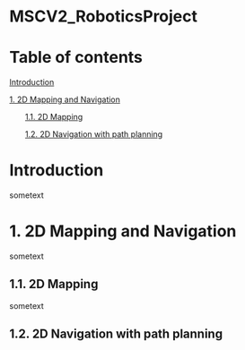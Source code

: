 # MSCV2_RoboticsProject


# Table of contents
[ Introduction ](#introduction)

[1. 2D Mapping and Navigation ](#2DMappingAndNavigation)

&ensp;&ensp;&ensp;&ensp;[1.1. 2D Mapping ](#2DMapping)

&ensp;&ensp;&ensp;&ensp;[1.2. 2D Navigation with path planning](#2DNavigationWithPathPlanning)

<a name="introduction"></a>
# Introduction

sometext


<a name="2DMappingAndNavigation"></a>
# 1. 2D Mapping and Navigation

sometext


<a name="2DMapping"></a>
## 1.1. 2D Mapping

sometext


<a name="2DNavigationWithPathPlanning"></a>
## 1.2. 2D Navigation with path planning








